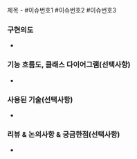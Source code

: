 제목 - #이슈번호1 #이슈번호2 #이슈번호3

### 구현의도
- 

### 기능 흐름도, 클래스 다이어그램(선택사항)
- 

### 사용된 기술(선택사항)
- 

### 리뷰 & 논의사항 & 궁금한점(선택사항)
- 
